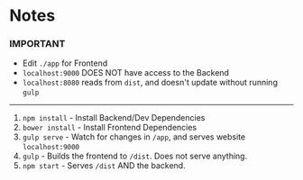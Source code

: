 Notes
===

### IMPORTANT
- Edit `./app` for Frontend
- `localhost:9000` DOES NOT have access to the Backend
- `localhost:8080` reads from `dist`, and doesn't update without running `gulp`

---

1. `npm install` - Install Backend/Dev Dependencies
2. `bower install` - Install Frontend Dependencies
3. `gulp serve` - Watch for changes in `/app`, and serves website `localhost:9000`
4. `gulp` - Builds the frontend to `/dist`. Does not serve anything.
5. `npm start` - Serves `/dist` AND the backend.

